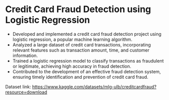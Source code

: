 # Credit Card Fraud Detection using Logistic Regression

* Developed and implemented a credit card fraud detection project using logistic regression, a popular machine learning algorithm.
* Analyzed a large dataset of credit card transactions, incorporating relevant features such as transaction amount, time, and customer information.
* Trained a logistic regression model to classify transactions as fraudulent or legitimate, achieving high accuracy in fraud detection.
* Contributed to the development of an effective fraud detection system, ensuring timely identification and prevention of credit card fraud.

Dataset link: https://www.kaggle.com/datasets/mlg-ulb/creditcardfraud?resource=download

